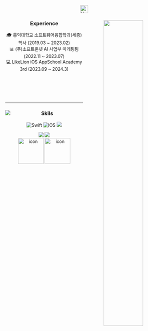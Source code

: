 ​<div align="center">
    

<div align="center">
<img src="https://raw.githubusercontent.com/Tarikul-Islam-Anik/Animated-Fluent-Emojis/master/Emojis/Hand%20gestures/Hand%20with%20Fingers%20Splayed%20Light%20Skin%20Tone.png" alt="Hand with Fingers Splayed Light Skin Tone" width="25" height="25" />

<div align="center">
<img align="right" width="50%" src="https://github-readme-stats.vercel.app/api?username=Hminchae&show_icons=true&theme=dracula&langs_count=8"/>

 
### Experience 
<div align="center">

🎓 홍익대학교 소프트웨어융합학과(세종) 학사 (2019.03 ~ 2023.02)
<br>
📊 (주)소프트온넷 AI 사업부 마케팅팀 (2022.11 ~ 2023.07)
<br>
💻 LikeLion iOS AppSchool Academy 3rd (2023.09 ~ 2024.3)
 <br>
 <br>  
 <br>  
 <br>
 
</div>
 
---
<div align="center">
<img align="left" src="http://mazassumnida.wtf/api/v2/generate_badge?boj=hminchae"/>
 
### Skils 

![Swift](https://img.shields.io/badge/Swift-FA7343?style=flat-square&logo=Swift&logoColor=white&edge_flat=false) 
![iOS](https://img.shields.io/badge/iOS-222222?style=flat-square&logo=Apple&logoColor=white) 
<img src="https://img.shields.io/badge/XCode-147EFB?style=flat-square&logo=xcode&logoColor=white"/>
    
<img src="https://img.shields.io/badge/GitHub-181717?style=flat-square&logo=github&logoColor=white"/>   
<img src="https://img.shields.io/badge/Git-F05032?style=flat-square&logo=Git&logoColor=white"/>  
<br>
<img src="https://techstack-generator.vercel.app/swift-icon.svg" alt="icon" width="82" height="82" />  
<img src="https://techstack-generator.vercel.app/github-icon.svg" alt="icon" width="82" height="82" />

  <br>
 
</div>
